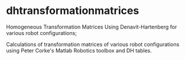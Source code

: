 # dhtransformationmatrices
Homogeneous Transformation Matrices Using Denavit-Hartenberg for various robot configurations;

Calculations of transformation matrices of various robot configurations using Peter Corke's Matlab Robotics toolbox and DH tables.
